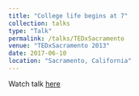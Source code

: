 ```yaml
---
title: "College life begins at 7"
collection: talks
type: "Talk"
permalink: /talks/TEDxSacramento
venue: "TEDxSacramento 2013"
date: 2017-06-10
location: "Sacramento, California"
---
```


Watch talk [here](https://www.youtube.com/watch?v=kq3FopGY6Fc)
